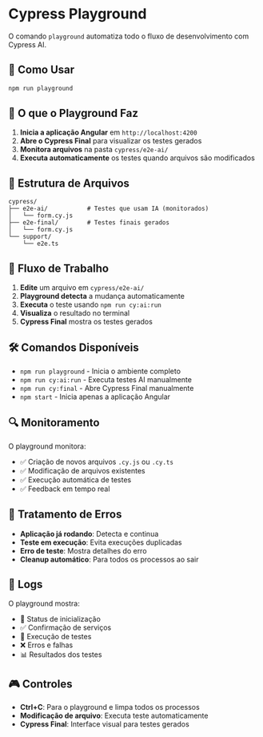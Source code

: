 # Cypress Playground

O comando `playground` automatiza todo o fluxo de desenvolvimento com Cypress AI.

## 🚀 Como Usar

```bash
npm run playground
```

## 🔧 O que o Playground Faz

1. **Inicia a aplicação Angular** em `http://localhost:4200`
2. **Abre o Cypress Final** para visualizar os testes gerados
3. **Monitora arquivos** na pasta `cypress/e2e-ai/`
4. **Executa automaticamente** os testes quando arquivos são modificados

## 📁 Estrutura de Arquivos

```
cypress/
├── e2e-ai/           # Testes que usam IA (monitorados)
│   └── form.cy.js
├── e2e-final/        # Testes finais gerados
│   └── form.cy.js
└── support/
    └── e2e.ts
```

## 🎯 Fluxo de Trabalho

1. **Edite** um arquivo em `cypress/e2e-ai/`
2. **Playground detecta** a mudança automaticamente
3. **Executa** o teste usando `npm run cy:ai:run`
4. **Visualiza** o resultado no terminal
5. **Cypress Final** mostra os testes gerados

## 🛠️ Comandos Disponíveis

- `npm run playground` - Inicia o ambiente completo
- `npm run cy:ai:run` - Executa testes AI manualmente
- `npm run cy:final` - Abre Cypress Final manualmente
- `npm start` - Inicia apenas a aplicação Angular

## 🔍 Monitoramento

O playground monitora:
- ✅ Criação de novos arquivos `.cy.js` ou `.cy.ts`
- ✅ Modificação de arquivos existentes
- ✅ Execução automática de testes
- ✅ Feedback em tempo real

## 🚨 Tratamento de Erros

- **Aplicação já rodando**: Detecta e continua
- **Teste em execução**: Evita execuções duplicadas
- **Erro de teste**: Mostra detalhes do erro
- **Cleanup automático**: Para todos os processos ao sair

## 📝 Logs

O playground mostra:
- 🔄 Status de inicialização
- ✅ Confirmação de serviços
- 🚀 Execução de testes
- ❌ Erros e falhas
- 📊 Resultados dos testes

## 🎮 Controles

- **Ctrl+C**: Para o playground e limpa todos os processos
- **Modificação de arquivo**: Executa teste automaticamente
- **Cypress Final**: Interface visual para testes gerados

